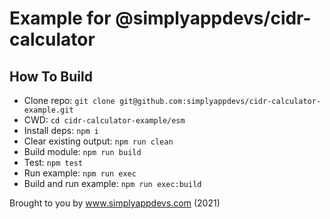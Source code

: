 # Example for @simplyappdevs/cidr-calculator

## How To Build

* Clone repo: `git clone git@github.com:simplyappdevs/cidr-calculator-example.git`
* CWD: `cd cidr-calculator-example/esm`
* Install deps: `npm i`
* Clear existing output: `npm run clean`
* Build module: `npm run build`
* Test: `npm test`
* Run example: `npm run exec`
* Build and run example: `npm run exec:build`

Brought to you by www.simplyappdevs.com (2021)
